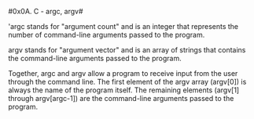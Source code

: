 #0x0A. C - argc, argv#

'argc stands for "argument count" and is an integer that represents the number of command-line arguments passed to the program.

argv stands for "argument vector" and is an array of strings that contains the command-line arguments passed to the program.

Together, argc and argv allow a program to receive input from the user through the command line. The first element of the argv array (argv[0]) is always the name of the program itself. The remaining elements (argv[1] through argv[argc-1]) are the command-line arguments passed to the program.
